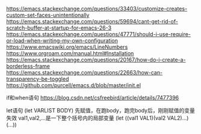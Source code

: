 https://emacs.stackexchange.com/questions/33403/customize-creates-custom-set-faces-unintentionally
https://emacs.stackexchange.com/questions/59694/cant-get-rid-of-scratch-buffer-at-startup-for-emacs-26-3
https://emacs.stackexchange.com/questions/47771/should-i-use-require-or-load-when-writing-my-own-configuration
https://www.emacswiki.org/emacs/LineNumbers
https://www.orgroam.com/manual.html#Installation
https://emacs.stackexchange.com/questions/20167/how-do-i-create-a-borderless-frame
https://emacs.stackexchange.com/questions/22663/how-can-transparency-be-toggled
https://github.com/purcell/emacs.d/blob/master/init.el

if和when语句
https://blog.csdn.net/csfreebird/article/details/7477396

let语句
(let VARLIST BODY)
先赋值，在跑body，跑完body后，刚刚赋值的变量失效
val1,val2,...是一下整个括号内的局部变量
(let ((val1 VAL1)(val2 VAL2)...)
  (...))
